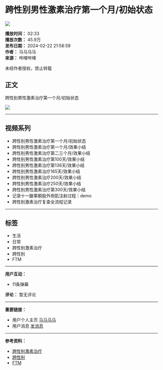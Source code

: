 # 跨性别男性激素治疗第一个月/初始状态

![](//i2.hdslb.com/bfs/archive/0955ea2c5e02f1bb6282f1c093c1da668bfb92f6.jpg@100w_100h_1c.webp)

**播放时间：** 02:33  
**播放次数：** 45.9万  
**发布日期：** 2024-02-22 21:58:59  
**作者：** 马马马马  
**来源：** 哔哩哔哩  

未经作者授权，禁止转载

## 正文

跨性别男性激素治疗第一个月/初始状态

![](//i0.hdslb.com/bfs/face/2bcca30b284f2bdff0a8ece6e8f124709a866fa5.jpg@96w.webp)

---

## 视频系列
- 跨性别男性激素治疗第一个月/初始状态
- 跨性别男性激素治疗第一个月/效果小结
- 跨性别男性激素治疗第二三个月/效果小结
- 跨性别男性激素治疗第100天/效果小结
- 跨性别男性激素治疗第136天/效果小结
- 跨性别男性激素治疗165天/效果小结
- 跨性别男性激素治疗200天/效果小结
- 跨性别男性激素治疗250天/效果小结
- 跨性别男性激素治疗第300天/效果小结
- 记录十一酸睾酮股外侧肌注射过程｜demo
- 跨性别激素治疗复查全流程记录

---

## 标签
- 生活
- 日常
- 跨性别激素治疗
- 跨性别
- FTM

---

**用户互动：**
- 11条弹幕  

**评论：** 暂无评论

---

**重要链接：**
- 用户个人主页 [马马马马](//space.bilibili.com/1415871345)  
- 用户消息 [发消息](//message.bilibili.com/#whisper/mid1415871345)

---

**参考资料：**
- [跨性别激素治疗](//search.bilibili.com/all?keyword=%E8%B7%A8%E6%80%A7%E5%88%AB%E6%BF%80%E7%B4%A0%E6%B2%BB%E7%96%97&from_source=video_tag)
- [跨性别](//search.bilibili.com/all?keyword=%E8%B7%A8%E6%80%A7%E5%88%AB&from_source=video_tag)
- [FTM](//search.bilibili.com/all?keyword=FTM&from_source=video_tag)
